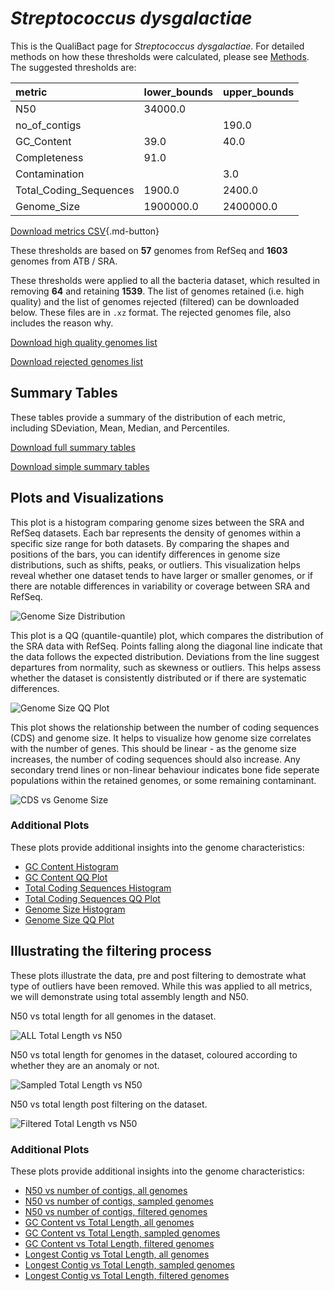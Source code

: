 # *Streptococcus dysgalactiae*

This is the QualiBact page for *Streptococcus dysgalactiae*. For detailed methods on how these thresholds were calculated, please see [Methods](../../methods.md).
The suggested thresholds are: 

| metric                 | lower_bounds   | upper_bounds   |
|:-----------------------|:---------------|:---------------|
| N50                    | 34000.0        |                |
| no_of_contigs          |                | 190.0          |
| GC_Content             | 39.0           | 40.0           |
| Completeness           | 91.0           |                |
| Contamination          |                | 3.0            |
| Total_Coding_Sequences | 1900.0         | 2400.0         |
| Genome_Size            | 1900000.0      | 2400000.0      |

[Download metrics CSV](Streptococcus_dysgalactiae_metrics.csv){.md-button}


These thresholds are based on **57** genomes from RefSeq and **1603** genomes from ATB / SRA.

These thresholds were applied to all the bacteria dataset, which resulted in removing **64** and retaining **1539**.
The list of genomes retained (i.e. high quality) and the list of genomes rejected (filtered) can be downloaded below. These files are in `.xz` format. The rejected genomes file, also includes the reason why.

[Download high quality genomes list](Streptococcus_dysgalactiae_high_quality_genomes.csv.xz)


[Download rejected genomes list](Streptococcus_dysgalactiae_filtered_out_genomes.csv.xz)



## Summary Tables
These tables provide a summary of the distribution of each metric, including SDeviation, Mean, Median, and Percentiles.

[Download full summary tables](summary.csv)

[Download simple summary tables](selected_summary.csv)

## Plots and Visualizations

This plot is a histogram comparing genome sizes between the SRA and RefSeq datasets. Each bar represents the density of genomes within a specific size range for both datasets. By comparing the shapes and positions of the bars, you can identify differences in genome size distributions, such as shifts, peaks, or outliers. This visualization helps reveal whether one dataset tends to have larger or smaller genomes, or if there are notable differences in variability or coverage between SRA and RefSeq.

![Genome Size Distribution](Genome_Size_refseq_histogram_kde.png)

This plot is a QQ (quantile-quantile) plot, which compares the distribution of the SRA data with RefSeq. Points falling along the diagonal line indicate that the data follows the expected distribution. Deviations from the line suggest departures from normality, such as skewness or outliers. This helps assess whether the dataset is consistently distributed or if there are systematic differences.

![Genome Size QQ Plot](Genome_Size_refseq_qqplot.png)

This plot shows the relationship between the number of coding sequences (CDS) and genome size. It helps to visualize how genome size correlates with the number of genes. This should be linear - as the genome size increases, the number of coding sequences should also increase. Any secondary trend lines or non-linear behaviour indicates bone fide seperate populations within the retained genomes, or some remaining contaminant. 

![CDS vs Genome Size](Streptococcus_dysgalactiae_CDS_vs_Genome_Size.png)

### Additional Plots

These plots provide additional insights into the genome characteristics:

- [GC Content Histogram](GC_Content_refseq_histogram_kde.png)
- [GC Content QQ Plot](GC_Content_refseq_qqplot.png)
- [Total Coding Sequences Histogram](Total_Coding_Sequences_refseq_histogram_kde.png)
- [Total Coding Sequences QQ Plot](Total_Coding_Sequences_refseq_qqplot.png)
- [Genome Size Histogram](Genome_Size_refseq_histogram_kde.png)
- [Genome Size QQ Plot](Genome_Size_refseq_qqplot.png)
## Illustrating the filtering process
These plots illustrate the data, pre and post filtering to demostrate what type of outliers have been removed. While this was applied to all metrics, we will demonstrate using total assembly length and N50.

N50 vs total length for all genomes in the dataset.

![ALL Total Length vs N50](Streptococcus_dysgalactiae_all_total_length_N50.png)

N50 vs total length for genomes in the dataset, coloured according to whether they are an anomaly or not.

![Sampled Total Length vs N50](Streptococcus_dysgalactiae_sample_total_length_N50.png)

N50 vs total length post filtering on the dataset.

![Filtered Total Length vs N50](Streptococcus_dysgalactiae_filt_total_length_N50.png)

### Additional Plots

These plots provide additional insights into the genome characteristics:

- [N50 vs number of contigs, all genomes](Streptococcus_dysgalactiae_all_N50_number.png)
- [N50 vs number of contigs, sampled genomes](Streptococcus_dysgalactiae_sample_N50_number.png)
- [N50 vs number of contigs, filtered genomes](Streptococcus_dysgalactiae_filt_N50_number.png)
- [GC Content vs Total Length, all genomes](Streptococcus_dysgalactiae_all_total_length_GC_Content.png)
- [GC Content vs Total Length, sampled genomes](Streptococcus_dysgalactiae_sample_total_length_GC_Content.png)
- [GC Content vs Total Length, filtered genomes](Streptococcus_dysgalactiae_filt_total_length_GC_Content.png)
- [Longest Contig vs Total Length, all genomes](Streptococcus_dysgalactiae_all_total_length_longest.png)
- [Longest Contig vs Total Length, sampled genomes](Streptococcus_dysgalactiae_sample_total_length_longest.png)
- [Longest Contig vs Total Length, filtered genomes](Streptococcus_dysgalactiae_filt_total_length_longest.png)
